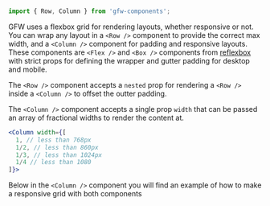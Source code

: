 <br />

```jsx static
import { Row, Column } from 'gfw-components';
```

GFW uses a flexbox grid for rendering layouts, whether responsive or not. You can wrap any layout in a `<Row />` component to provide the correct max width, and a `<Column />` component for padding and responsive layouts. These components are `<Flex />` and `<Box />` components from [reflexbox](https://rebassjs.org/reflexbox/) with strict props for defining the wrapper and gutter padding for desktop and mobile.

The `<Row />` component accepts a `nested` prop for rendering a `<Row />` inside a `<Column />` to offset the outter padding.

The `<Column />` component accepts a single prop `width` that can be passed an array of fractional widths to render the content at.

```jsx static
<Column width={[
  1, // less than 768px
  1/2, // less than 860px
  1/3, // less than 1024px
  1/4 // less than 1080
]}>
```

Below in the `<Column />` component you will find an example of how to make a responsive grid with both components

<br />
